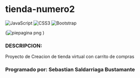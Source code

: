 # tienda-numero2
![JavaScript](https://img.shields.io/badge/javascript-%23323330.svg?style=for-the-badge&logo=javascript&logoColor=%23F7DF1E)
![CSS3](https://img.shields.io/badge/css3-%231572B6.svg?style=for-the-badge&logo=css3&logoColor=white)
![Bootstrap](https://img.shields.io/badge/bootstrap-%23563D7C.svg?style=for-the-badge&logo=bootstrap&logoColor=white)

(![piepagina png](https://user-images.githubusercontent.com/124795141/227072413-75af96f1-7496-4ee7-94f2-7f3e4a7ca934.jpg)
)

### DESCRIPCION:
Proyecto de Creacion de tienda virtual con carrito de compras 

### Programado por: Sebastian Saldarriaga Bustamante
